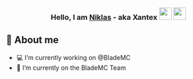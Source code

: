 <h3 align="center">Hello, I am <a href="https://github.com/einVlow/">Niklas</a> - aka Xantex <img src="https://media.giphy.com/media/hvRJCLFzcasrR4ia7z/giphy.gif" width="28"> <img src="https://emojis.slackmojis.com/emojis/images/1531849430/4246/blob-sunglasses.gif?1531849430" width="28"/></h3>

## 📖 About me

* 💻 I’m currently working on @BladeMC
* 📱 I’m currently on the BladeMC Team
